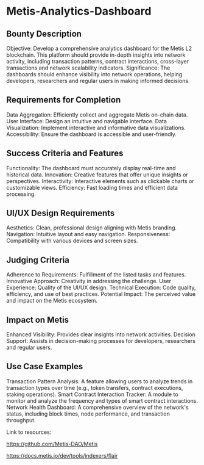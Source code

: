 # Metis-Analytics-Dashboard


## Bounty Description
Objective: Develop a comprehensive analytics dashboard for the Metis L2 blockchain. This platform should provide in-depth insights into network activity, including transaction patterns, contract interactions, cross-layer transactions and network scalability indicators.
Significance: The dashboards should enhance visibility into network operations, helping developers, researchers and regular users in making informed decisions.


## Requirements for Completion
Data Aggregation: Efficiently collect and aggregate Metis on-chain data.
User Interface: Design an intuitive and navigable interface.
Data Visualization: Implement interactive and informative data visualizations.
Accessibility: Ensure the dashboard is accessible and user-friendly.


## Success Criteria and Features
Functionality: The dashboard must accurately display real-time and historical data.
Innovation: Creative features that offer unique insights or perspectives.
Interactivity: Interactive elements such as clickable charts or customizable views.
Efficiency: Fast loading times and efficient data processing.

## UI/UX Design Requirements
Aesthetics: Clean, professional design aligning with Metis branding.
Navigation: Intuitive layout and easy navigation.
Responsiveness: Compatibility with various devices and screen sizes.

## Judging Criteria
Adherence to Requirements: Fulfillment of the listed tasks and features.
Innovative Approach: Creativity in addressing the challenge.
User Experience: Quality of the UI/UX design.
Technical Execution: Code quality, efficiency, and use of best practices.
Potential Impact: The perceived value and impact on the Metis ecosystem.


## Impact on Metis
Enhanced Visibility: Provides clear insights into network activities.
Decision Support: Assists in decision-making processes for developers, researchers and regular users.

## Use Case Examples
Transaction Pattern Analysis: A feature allowing users to analyze trends in transaction types over time (e.g., token transfers, contract executions, staking operations).
Smart Contract Interaction Tracker: A module to monitor and analyze the frequency and types of smart contract interactions.
Network Health Dashboard: A comprehensive overview of the network's status, including block times, node performance, and transaction throughput.


Link to resources:

https://github.com/Metis-DAO/Metis

https://docs.metis.io/dev/tools/indexers/flair
